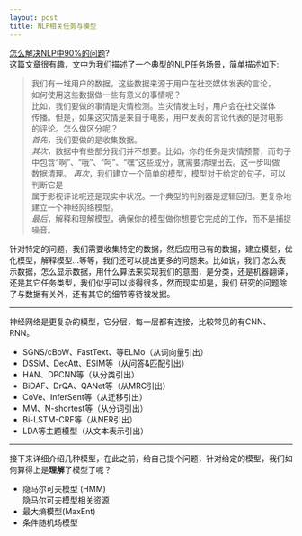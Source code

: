 ```yaml
---
layout: post
title: NLP相关任务与模型
---
```

[怎么解决NLP中90%的问题](https://blog.insightdatascience.com/how-to-solve-90-of-nlp-problems-a-step-by-step-guide-fda605278e4e)?  
这篇文章很有趣，文中为我们描述了一个典型的NLP任务场景，简单描述如下:
>我们有一堆用户的数据，这些数据来源于用户在社交媒体发表的言论，  
如何使用这些数据做一些有意义的事情呢？  
比如，我们要做的事情是灾情检测。当灾情发生时，用户会在社交媒体  
传播。但是，如果这灾情是来自于电影，用户发表的言论代表的是对电影  
的评论。怎么做区分呢？  
*首先*，我们要做的是收集数据。  
*其次*，数据中有些部分我们并不想要。比如，你的任务是灾情预警，而句子  
中包含“啊”、“哦”、“呵”、“嘿”这些成分，就需要清理出去。这一步叫做  
数据清理。
*再次*，我们建立一个简单的模型，模型对于给定的句子，可以判断它是  
属于影视评论呢还是现实中状况。一个典型的判别器是逻辑回归。更复杂地  
建立一个神经网络模型。  
*最后*，解释和理解模型，确保你的模型做你想要它完成的工作，而不是捕捉噪音。  

针对特定的问题，我们需要收集特定的数据，然后应用已有的数据，建立模型，优化模型，解释模型...等等，我们还可以提出更多的问题来。比如说，我们
怎么表示数据，怎么显示数据，用什么算法来实现我们的意图，是分类，还是机器翻译，还是其它任务类型，我们似乎可以谈得很多，然而现实却是，我们
研究的问题除了与数据有关外，还有其它的细节等待被发掘。  

---  
神经网络是更复杂的模型，它分层，每一层都有连接，比较常见的有CNN、RNN。



- SGNS/cBoW、FastText、等ELMo（从词向量引出）
- DSSM、DecAtt、ESIM等（从问答&匹配引出）
- HAN、DPCNN等（从分类引出）
- BiDAF、DrQA、QANet等（从MRC引出）
- CoVe、InferSent等（从迁移引出）
- MM、N-shortest等（从分词引出）
- Bi-LSTM-CRF等（从NER引出）
- LDA等主题模型（从文本表示引出）


---

接下来详细介绍几种模型，在此之前，给自己提个问题，针对给定的模型，我们如何算得上是**理解**了模型了呢？
 - 隐马尔可夫模型 (HMM)  
  [隐马尔可夫模型相关资源](https://www.quora.com/What-are-some-good-resources-for-learning-about-Hidden-Markov-Models)
 - 最大熵模型(MaxEnt)
 - 条件随机场模型
